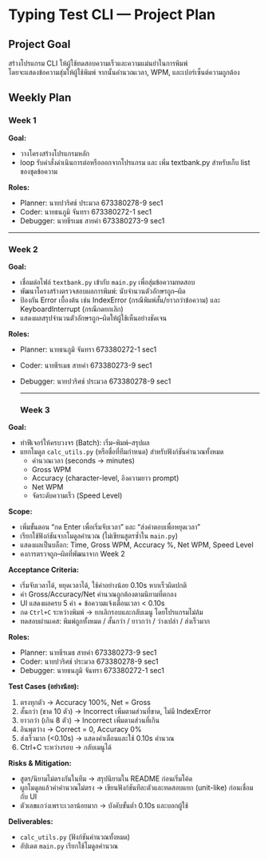 # Typing Test CLI — Project Plan

## Project Goal
สร้างโปรแกรม CLI ให้ผู้ใช้ทดสอบความเร็วและความแม่นยำในการพิมพ์  
โดยจะแสดงข้อความสุ่มให้ผู้ใช้พิมพ์ จากนั้นคำนวณเวลา, WPM, และเปอร์เซ็นต์ความถูกต้อง

## Weekly Plan

### Week 1
**Goal:**  
- วางโครงสร้างโปรแกรมหลัก  
- loop รับคำสั่งดำเนินการต่อหรือออกจากโปรแกรม และ เพิ่ม textbank.py สำหรับเก็บ list ของชุดข้อความ

**Roles:**  
- Planner:   นายปวริศช์ ประมวล 673380278-9 sec1
- Coder:     นายธนภูมิ จันทรา   673380272-1 sec1  
- Debugger:  นายธีรเมธ สายคำ   673380273-9 sec1

---

### Week 2
**Goal:**  
- เชื่อมต่อไฟล์ `textbank.py` เข้ากับ `main.py` เพื่อสุ่มข้อความทดสอบ  
- พัฒนาโครงสร้างตรวจสอบผลการพิมพ์: นับจำนวนตัวอักษรถูก–ผิด  
- ป้องกัน Error เบื้องต้น เช่น IndexError (กรณีพิมพ์สั้น/ยาวกว่าข้อความ) และ KeyboardInterrupt (กรณีกดยกเลิก)  
- แสดงผลสรุปจำนวนตัวอักษรถูก–ผิดให้ผู้ใช้เห็นอย่างชัดเจน  

**Roles:**  
- Planner:   นายธนภูมิ จันทรา   673380272-1 sec1   
- Coder:     นายธีรเมธ สายคำ   673380273-9 sec1
- Debugger:  นายปวริศช์ ประมวล 673380278-9 sec1

  ---

  ### Week 3
**Goal:**  
- ทำฟีเจอร์ให้ครบวงจร (Batch): เริ่ม–พิมพ์–สรุปผล  
- แยกโมดูล `calc_utils.py` (หรือชื่อที่ทีมกำหนด) สำหรับฟังก์ชันคำนวณทั้งหมด  
  - คำนวณเวลา (seconds → minutes)
  - Gross WPM
  - Accuracy (character-level, อิงความยาว prompt)
  - Net WPM
  - จัดระดับความเร็ว (Speed Level)

**Scope:**  
- เพิ่มขั้นตอน “กด Enter เพื่อเริ่มจับเวลา” และ “ส่งคำตอบเพื่อหยุดเวลา”  
- เรียกใช้ฟังก์ชันจากโมดูลคำนวณ (ไม่เขียนสูตรซ้ำใน `main.py`)  
- แสดงผลเป็นบล็อก: Time, Gross WPM, Accuracy %, Net WPM, Speed Level  
- คงการตรวจถูก–ผิดที่พัฒนาจาก Week 2

**Acceptance Criteria:**  
- เริ่มจับเวลาได้, หยุดเวลาได้, ใช้ค่าอย่างน้อย 0.10s หากเร็วผิดปกติ  
- ค่า Gross/Accuracy/Net คำนวณถูกต้องตามนิยามที่ตกลง  
- UI แสดงผลครบ 5 ค่า + ข้อความแจ้งเตือนเวลา < 0.10s  
- กด `Ctrl+C` ระหว่างพิมพ์ → ยกเลิกรอบและกลับเมนู โดยโปรแกรมไม่ล้ม  
- ทดสอบผ่านเคส: พิมพ์ถูกทั้งหมด / สั้นกว่า / ยาวกว่า / ว่างเปล่า / ส่งเร็วมาก

**Roles:**  
- Planner:   นายธีรเมธ สายคำ   673380273-9 sec1   
- Coder:     นายปวริศช์ ประมวล 673380278-9 sec1
- Debugger:  นายธนภูมิ จันทรา   673380272-1 sec1 

**Test Cases (อย่างน้อย):**  
1) ตรงทุกตัว → Accuracy 100%, Net = Gross  
2) สั้นกว่า (ขาด 10 ตัว) → Incorrect เพิ่มตามส่วนที่ขาด, ไม่มี IndexError  
3) ยาวกว่า (เกิน 8 ตัว) → Incorrect เพิ่มตามส่วนที่เกิน  
4) อินพุตว่าง → Correct = 0, Accuracy 0%  
5) ส่งเร็วมาก (<0.10s) → แสดงคำเตือนและใช้ 0.10s คำนวณ  
6) Ctrl+C ระหว่างรอบ → กลับเมนูได้

**Risks & Mitigation:**  
- สูตร/นิยามไม่ตรงกันในทีม → สรุปนิยามใน README ก่อนเริ่มโค้ด  
- ผูกโมดูลแล้วค่าคำนวณไม่ตรง → เขียนฟังก์ชันทีละตัวและทดสอบแยก (unit-like) ก่อนเชื่อมกับ UI  
- ตัวเลขแกว่งเพราะเวลาน้อยมาก → บังคับขั้นต่ำ 0.10s และบอกผู้ใช้

**Deliverables:**  
- `calc_utils.py` (ฟังก์ชันคำนวณทั้งหมด)  
- อัปเดต `main.py` เรียกใช้โมดูลคำนวณ  


